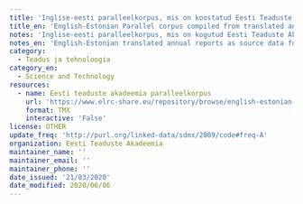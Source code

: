 ```yaml
---
title: 'Inglise-eesti paralleelkorpus, mis on koostatud Eesti Teaduste Akadeemia tõlgitud aastaaruannete põhjal'
title_en: 'English-Estonian Parallel corpus compiled from translated annual reports from Estonian Academy of Sciences'
notes: 'Inglise-eesti paralleelkorpus, mis on kogutud Eesti Teaduste Akadeemia kodulehelt http://www.akadeemia.ee/'
notes_en: 'English-Estonian translated annual reports as source data for parallel corpus collected from the web site of Estonian Academy of Sciences http://www.akadeemia.ee/'
category:
  - Teadus ja tehnoloogia
category_en:
  - Science and Technology
resources:
  - name: Eesti teaduste akadeemia paralleelkorpus
    url: 'https://www.elrc-share.eu/repository/browse/english-estonian-parallel-corpus-compiled-from-translated-annual-reports-from-estonian-academy-of-sciences/ba8afc28dd1911e8b7d400155d02670633f6b748b1fd4c138fe1cc5058ff680c/'
    format: TMX
    interactive: 'False'
license: OTHER
update_freq: 'http://purl.org/linked-data/sdmx/2009/code#freq-A'
organization: Eesti Teaduste Akadeemia
maintainer_name: ''
maintainer_email: ''
maintainer_phone: ''
date_issued: '21/03/2020'
date_modified: 2020/06/06
---
```

